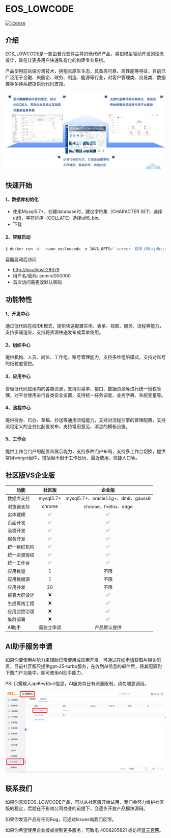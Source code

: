# EOS_LOWCODE

[![license](https://img.shields.io/badge/license-GPL-blue.svg)](/LICENSE)

## 介绍

EOS_LOWCODE是一款由普元软件主导的低代码产品，紧扣模型驱动开发的理念设计，旨在让更多用户快速私有化的构建专业系统。

产品使用前后端分离技术，拥抱云原生生态，具备高可靠、高性能等特征，目前已广泛用于金融、央国企、政务、制造、能源等行业，对客户管理类、交易类、数据类等多种系统提供低代码支撑。

![产品定位图](img/introduction.png)

## 快速开始

#### 1、数据库初始化
- 使用Mysql5.7+，创建database时，建议字符集（CHARACTER SET）选择utf8，字符排序（COLLATE）选择utf8_bin。
- 下载

#### 2、容器启动
```python
$ docker run -d --name eoslowcode -e JAVA_OPTS="-server -DDB_URL=jdbc:mysql://[ip]:[port]/[schema]?characterEncoding=utf8&useSSL=false -DDB_USER=[db_user] -DDB_PASSWD=[db_password]" -p 28079:28079 registry.cn-shanghai.aliyuncs.com/primeton-pub/eoslowcode:8.3.0
```
容器启动后访问
- [http://localhost:28079](http://localhost:28079)
- 用户名/密码: admin/000000
- 首次访问需更改默认密码


## 功能特性
#### 1、开发中心
通过低代码在线IDE模式，提供快速配置实体、表单、视图、服务、流程等能力，支持多端渲染，支持将资源快速发布成菜单使用。

#### 2、组织中心
提供机构、人员、岗位、工作组、账号管理能力，支持多维组织模式，支持对账号的细粒度管控。

#### 3、应用中心
管理低代码应用内的各类资源，支持对菜单、接口、数据资源等进行统一授权管理，对平台使用进行各类安全设置，支持统一任务调度、业务字典、系统变量等。

#### 4、流程中心
提供待办、已办、草稿、抄送等通用流程能力，支持对流程引擎的管理配置，支持流程定义的业务化配置发布，支持常用意见、消息的模板设置。

#### 5、工作台
提供工作台门户的配置和展示能力，支持多种门户布局，支持多工作台切换，提供常用widget组件，包括但不限于工作日历、最近使用、快捷入口等。

## 社区版VS企业版
功能 | 社区版 | 企业版
---|:---:|:---:
数据库支持| mysql5.7+ | mysql5.7+、oracle11g+、dm8、gauss9
浏览器支持| chrome | chrome、firefox、edge
实体建模| :white_check_mark: | :white_check_mark:
页面开发| :white_check_mark: | :white_check_mark:
流程开发| :white_check_mark: | :white_check_mark:
服务开发| :white_check_mark: | :white_check_mark:
统一组织机构| :white_check_mark: | :white_check_mark:
统一资源授权| :white_check_mark: | :white_check_mark:
统一工作台| :white_check_mark: | :white_check_mark:
应用数量| 1 | 不限
应用数据源| 1 | 不限
应用并发| 20 | 不限
报表大屏设计| :x: | :white_check_mark:
生成离线工程| :x: | :white_check_mark:
应用监控治理| :x: | :white_check_mark:
集群部署| :x: | :white_check_mark:
AI助手| 需独立申请 | 产品默认提供

## AI助手服务申请
如果你要使用AI能力来辅助日常使用或应用开发，可通过[在线申请](http://139.224.253.89:28079)获取AI相关配置，目前社区版只提供gpt-35-turbo服务，在收到AI信息的邮件后，将其配置到下图门户功能中，即可使用AI助手能力。

PS: 只需输入apiKey和url信息，AI服务每日有流量限制，请勿随意调用。

![AI配置](img/ai_conf.png)


## 联系我们
如果你喜欢EOS_LOWCODE产品，可以从社区版开始试用，我们会努力维护社区版的稳定，后期在不影响公司商业的前提下，会逐步开放产品模块源码。

如果你发现产品有任何Bug，可通过Issues向我们反馈。

如果你希望使用企业版或得到更多服务，可致电 4008205821 或访问[普元官网](https://www.primeton.com/)。
